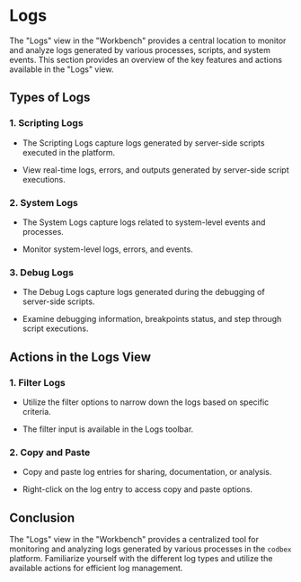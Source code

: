 # Logs

The "Logs" view in the "Workbench" provides a central location to monitor and analyze logs generated by various processes, scripts, and system events. This section provides an overview of the key features and actions available in the "Logs" view.

## Types of Logs

### 1. **Scripting Logs**

- The Scripting Logs capture logs generated by server-side scripts executed in the platform.

- View real-time logs, errors, and outputs generated by server-side script executions.

### 2. **System Logs**

- The System Logs capture logs related to system-level events and processes.

- Monitor system-level logs, errors, and events.

### 3. **Debug Logs**

- The Debug Logs capture logs generated during the debugging of server-side scripts.

- Examine debugging information, breakpoints status, and step through script executions.

## Actions in the Logs View

### 1. **Filter Logs**

- Utilize the filter options to narrow down the logs based on specific criteria.

- The filter input is available in the Logs toolbar.

### 2. **Copy and Paste**

- Copy and paste log entries for sharing, documentation, or analysis.

- Right-click on the log entry to access copy and paste options.

## Conclusion

The "Logs" view in the "Workbench" provides a centralized tool for monitoring and analyzing logs generated by various processes in the `codbex` platform. Familiarize yourself with the different log types and utilize the available actions for efficient log management.
